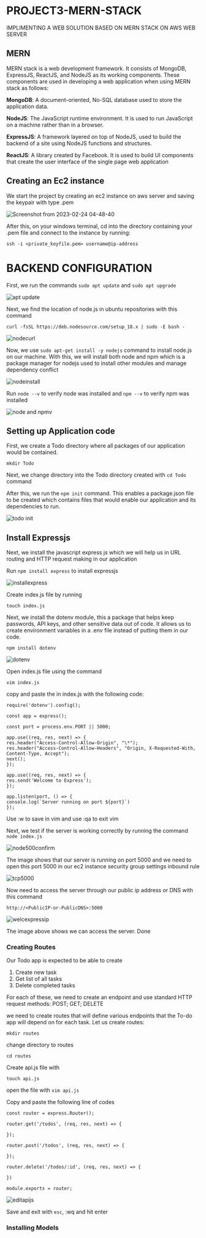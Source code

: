 #  **PROJECT3-MERN-STACK**
IMPLIMENTING A WEB SOLUTION BASED ON MERN STACK ON AWS WEB SERVER

## **MERN**

MERN stack is a web development framework. It consists of MongoDB, ExpressJS, ReactJS, and NodeJS as its working components. These components are used in developing a web application when using MERN stack as follows:

   **MongoDB**: A document-oriented, No-SQL database used to store the application data.

   **NodeJS**: The JavaScript runtime environment. It is used to run JavaScript on a machine rather than in a browser.

   **ExpressJS**: A framework layered on top of NodeJS, used to build the backend of a site using NodeJS functions and structures.

   **ReactJS**: A library created by Facebook. It is used to build UI components that create the user interface of the single page web application
    
         
 ## **Creating an Ec2 instance**
    
   We start the project by creating an ec2 instance on aws server and saving the keypair with type .pem
    
   ![Screenshot from 2023-02-24 04-48-40](https://user-images.githubusercontent.com/77943759/221087378-3cb7b049-73e9-429b-81a8-3aa408328bc0.png)
    
   After this, on your windows terminal, cd into the directory containing your .pem file and connect to the instance by running:
    
  `ssh -i <private_keyfile.pem> username@ip-address`
    

 # **BACKEND CONFIGURATION**
  
  First, we run the commands `sudo apt update` and `sudo apt upgrade`
  
  ![apt update](https://user-images.githubusercontent.com/77943759/221088385-ca352cc2-adb6-450b-85eb-712364227f6a.png)

Next, we find the location of node.js in ubuntu repositories with this command

`curl -fsSL https://deb.nodesource.com/setup_18.x | sudo -E bash -`

![nodecurl](https://user-images.githubusercontent.com/77943759/221088924-0fa267aa-9f3d-4685-8fab-89f0e30e85dc.png)

Now, we use `sudo apt-get install -y nodejs` command to install node.js on our machine. With this, we will install both node and npm which is a package manager for nodejs used to install other modules and manage dependency conflict

![nodeinstall](https://user-images.githubusercontent.com/77943759/221089108-3cbff5f6-1eb4-468b-ae15-97b4c4a3fd18.png)

Run `node --v` to verify node was installed and `npm --v` to verify npm was installed

![node and npmv](https://user-images.githubusercontent.com/77943759/221094449-a985cc11-9076-40a1-8469-87f17a2aae7b.png)


## **Setting up Application code**

First, we create a Todo directory where all packages of our application would be contained.

`mkdir Todo`

Next, we change directory into the Todo directory created with `cd Todo` command 

After this, we run the `npm init` command. This enables a package.json file to be created which contains files that would enable our application and its dependencies to run.

![todo init](https://user-images.githubusercontent.com/77943759/221094294-ecbeef63-0628-482f-b739-4974d867165c.png)

## **Install Expressjs**

Next, we install the javascript express js which we will help us in URL routing and HTTP request making in our application

Run `npm install express` to install expressjs 

![installexpress](https://user-images.githubusercontent.com/77943759/221096160-ab47bd2e-175e-446a-ac5d-c6ce19260724.png)


Create index.js file by running 

`touch index.js`

Next, we install the dotenv module, this a package that helps keep passwords, API keys, and other sensitive data out of code. It allows us to create environment variables in a .env file instead of putting them in our code.

`npm install dotenv`

![dotenv](https://user-images.githubusercontent.com/77943759/221104401-5b18794f-7d28-48ac-a93a-bc43677c5372.png)


Open index.js file using the command

`vim index.js`

copy and paste the in index.js with the following code:

```const express = require('express');
require('dotenv').config();

const app = express();

const port = process.env.PORT || 5000;

app.use((req, res, next) => {
res.header("Access-Control-Allow-Origin", "\*");
res.header("Access-Control-Allow-Headers", "Origin, X-Requested-With, Content-Type, Accept");
next();
});

app.use((req, res, next) => {
res.send('Welcome to Express');
});

app.listen(port, () => {
console.log(`Server running on port ${port}`)
});
```

Use :w to save in vim and use :qa to exit vim

Next, we test if the server is working correctly by running the command `node index.js`

![node500confirm](https://user-images.githubusercontent.com/77943759/221105099-6f6020be-fd0f-4fdc-917e-962fa06719de.png)

The image shows that our server is running on port 5000 and we need to open this port 5000 in our ec2 instance security group settings inbound rule

![tcp5000](https://user-images.githubusercontent.com/77943759/221105933-bf025a90-b596-4ee2-88d7-e73031e521d3.png)

Now need to access the server through our public ip address or DNS with this command

`http://<PublicIP-or-PublicDNS>:5000`

![welcexpressip](https://user-images.githubusercontent.com/77943759/221106506-2fe2fd39-9e71-4479-b30b-42a76126c258.png)

The image above shows we can access the server. Done

### **Creating Routes**

Our Todo app is expected to be able to create 

1. Create new task
2. Get list of all tasks
3. Delete completed tasks

For each of these, we need to create an endpoint and use standard HTTP request methods: POST; GET; DELETE

we need to create routes that will define various endpoints that the To-do app will depend on for each task. Let us create routes:

`mkdir routes`

change directory to routes 

`cd routes`

Create api.js file with

`touch api.js`

open the file with `vim api.js` 

Copy and paste the following line of codes

```const express = require ('express');
const router = express.Router();

router.get('/todos', (req, res, next) => {

});

router.post('/todos', (req, res, next) => {

});

router.delete('/todos/:id', (req, res, next) => {

})

module.exports = router;
```
![editapijs](https://user-images.githubusercontent.com/77943759/221110875-74d383fc-ad8b-4a6c-b3f1-713b3ae8ea9e.png)

Save and exit with `esc`, :wq and hit enter

### **Installing Models**



















